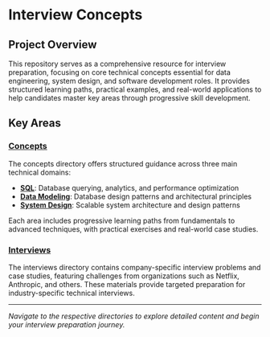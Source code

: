 # Interview Concepts

## Project Overview

This repository serves as a comprehensive resource for interview preparation, focusing on core technical concepts essential for data engineering, system design, and software development roles. It provides structured learning paths, practical examples, and real-world applications to help candidates master key areas through progressive skill development.

## Key Areas

### [Concepts](concepts/README.md)

The concepts directory offers structured guidance across three main technical domains:

- [**SQL**](concepts/sql/README.md): Database querying, analytics, and performance optimization
- [**Data Modeling**](concepts/data-modeling/README.md): Database design patterns and architectural principles
- [**System Design**](concepts/system-design/README.md): Scalable system architecture and design patterns

Each area includes progressive learning paths from fundamentals to advanced techniques, with practical exercises and real-world case studies.

### [Interviews](interviews/README.md)

The interviews directory contains company-specific interview problems and case studies, featuring challenges from organizations such as Netflix, Anthropic, and others. These materials provide targeted preparation for industry-specific technical interviews.

---

*Navigate to the respective directories to explore detailed content and begin your interview preparation journey.*
